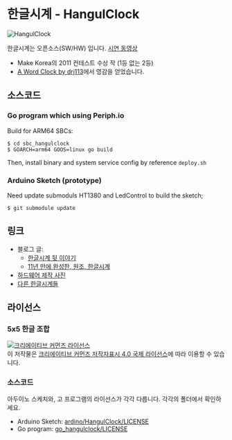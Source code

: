 # 한글시계 - HangulClock

![HangulClock](https://homin.dev/asset/blog/img/hangulclock_2022.jpg)

한글시계는 오픈소스(SW/HW) 입니다. [시연 동영상](https://youtu.be/ApymC7qAVTI)

- Make Korea의 2011 컨테스트 수상 작 (1등 없는 2등)
- [A Word Clock by drj113](http://www.instructables.com/id/A-Word-Clock/)에서 영감을 얻었습니다.

## 소스코드

### Go program which using Periph.io

Build for ARM64 SBCs:

    $ cd sbc_hangulclock
    $ GOARCH=arm64 GOOS=linux go build

Then, install binary and system service config by reference `deploy.sh`

### Arduino Sketch (prototype)

Need update submoduls HT1380 and LedControl to build the sketch;

    $ git submodule update

## 링크

- 블로그 글:
  - [한글시계 뒷 이야기](https://homin.dev/blog/p=493/)
  - [11년 만에 완성한, 원조, 한글시계](https://homin.dev/blog/post/20221009_hangulclock_is_re-written_in_golang/)
- [하드웨어 제작 사진](https://picasaweb.google.com/118040095502884745897/KoreanWordClockWithArduino#)
- [다른 한글시계들](http://hangulclocks.suapapa.net)

## 라이선스

### 5x5 한글 조합

<a rel="license" href="http://creativecommons.org/licenses/by/4.0/"><img alt="크리에이티브 커먼즈 라이선스" style="border-width:0" src="https://i.creativecommons.org/l/by/4.0/88x31.png" /></a><br />이 저작물은 <a rel="license" href="http://creativecommons.org/licenses/by/4.0/">크리에이티브 커먼즈 저작자표시 4.0 국제 라이선스</a>에 따라 이용할 수 있습니다.

### 소스코드 

아두이노 스케치와, 고 프로그램의 라이선스가 각각 다릅니다. 각각의 폴더에서 확인하세요.
- Arduino Sketch: [ardino/HangulClock/LICENSE](arduino/HangulClock/LICENSE)
- Go program: [go_hangulclock/LICENSE](go_hangulclock/LICENSE)